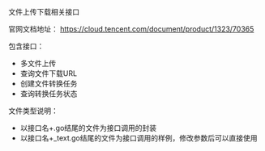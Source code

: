 文件上传下载相关接口 

官网文档地址：
https://cloud.tencent.com/document/product/1323/70365

包含接口：
- 多文件上传
- 查询文件下载URL
- 创建文件转换任务
- 查询转换任务状态

文件类型说明：
- 以接口名+.go结尾的文件为接口调用的封装
- 以接口名+_text.go结尾的文件为接口调用的样例，修改参数后可以直接使用